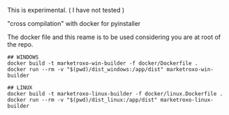 This is experimental. ( I have not tested )

"cross compilation" with docker for pyinstaller 

The docker file and this reame is to be used considering you are at root of the repo.

```
## WINDOWS
docker build -t marketroxo-win-builder -f docker/Dockerfile .
docker run --rm -v "$(pwd)/dist_windows:/app/dist" marketroxo-win-builder

## LINUX
docker build -t marketroxo-linux-builder -f docker/linux.Dockerfile .
docker run --rm -v "$(pwd)/dist_linux:/app/dist" marketroxo-linux-builder
```
